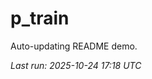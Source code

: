 # p_train

Auto-updating README demo.

<!--START_SECTION:status-->
_Last run: 2025-10-24 17:18 UTC_
<!--END_SECTION:status-->




































































































































































































































































































































































































































































































































































































































































































































































































































































































































































































































































































































































































































































































































































































































































































































